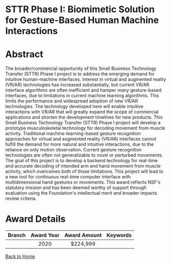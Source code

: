 
STTR Phase I: Biomimetic Solution for Gesture-Based Human Machine Interactions
==============================================================================

# Abstract


The broader/commercial opportunity of this Small Business Technology Transfer (STTR) Phase I project is to address the emerging demand for intuitive human-machine interfaces. Interest in virtual and augmented reality (VR/AR) technologies has increased substantially, but current VR/AR interface algorithms are often inefficient and hamper many gesture-based interfaces, due to limitations in current machine learning algorithms. This limits the performance and widespread adoption of new VR/AR technologies. The technology developed here will enable intuitive interactions with VR/AR that will greatly expand the scope of commercial applications and shorten the development timelines for new products. This Small Business Technology Transfer (STTR) Phase I project will develop a prototype musculoskeletal technology for decoding movement from muscle activity. Traditional machine-learning-based gesture recognition approaches for virtual and augmented reality (VR/AR) interfaces cannot fulfill the demand for more natural and intuitive interactions, due to the reliance on only motion observation. Current gesture recognition technologies are often not generalizable to novel or perturbed movements. The goal of this project is to develop a backend technology for real-time and accurate decoding of intended arm and hand movement from muscle activity, which overcomes both of those limitations. This project will lead to a new tool for continuous real-time computer interface with multidimensional hand gestures or movements. This award reflects NSF's statutory mission and has been deemed worthy of support through evaluation using the Foundation's intellectual merit and broader impacts review criteria.  

# Award Details

|Branch|Award Year|Award Amount|Keywords|
| :---: | :---: | :---: | :---: |
||2020|$224,999||
  
  


[Back to Home](https://github.com/chrischow/dod_sbir_awards/Reports/JT/#618)